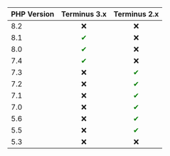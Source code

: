| PHP Version | Terminus 3.x | Terminus 2.x |
| ----------- | :-----------: | :-----------: |
| 8.2 | ❌          | ❌          |
| 8.1 | <span style="color:green">✔</span>         | ❌          |
| 8.0 | <span style="color:green">✔</span>        | ❌          |
| 7.4 | <span style="color:green">✔</span>         | ❌          |
| 7.3 | ❌          | <span style="color:green">✔</span>         |
| 7.2 | ❌          | <span style="color:green">✔</span>        |
| 7.1 | ❌          | <span style="color:green">✔</span>         |
| 7.0 | ❌          | <span style="color:green">✔</span>         |
| 5.6 | ❌          | <span style="color:green">✔</span>        |
| 5.5 | ❌          | <span style="color:green">✔</span>        |
| 5.3 | ❌          | ❌          |
